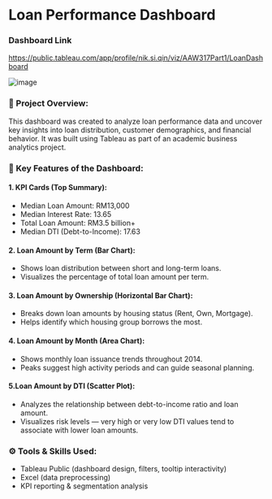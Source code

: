 # Loan Performance Dashboard

### Dashboard Link
https://public.tableau.com/app/profile/nik.si.qin/viz/AAW317Part1/LoanDashboard 

![image](https://github.com/user-attachments/assets/8815f599-2b0a-4182-86a1-de3dd596b502)

### 📝 Project Overview:
This dashboard was created to analyze loan performance data and uncover key insights into loan distribution, customer demographics, and financial behavior. It was built using Tableau as part of an academic business analytics project.

### 🧩 Key Features of the Dashboard:   
#### 1. KPI Cards (Top Summary):   
- Median Loan Amount: RM13,000   
- Median Interest Rate: 13.65   
- Total Loan Amount: RM3.5 billion+   
- Median DTI (Debt-to-Income): 17.63   

#### 2. Loan Amount by Term (Bar Chart):   
- Shows loan distribution between short and long-term loans.   
- Visualizes the percentage of total loan amount per term.   

#### 3. Loan Amount by Ownership (Horizontal Bar Chart):   
- Breaks down loan amounts by housing status (Rent, Own, Mortgage).   
- Helps identify which housing group borrows the most.   

#### 4. Loan Amount by Month (Area Chart):   
- Shows monthly loan issuance trends throughout 2014.   
- Peaks suggest high activity periods and can guide seasonal planning.   

#### 5.Loan Amount by DTI (Scatter Plot):   
- Analyzes the relationship between debt-to-income ratio and loan amount.   
- Visualizes risk levels — very high or very low DTI values tend to associate with lower loan amounts.   

### ⚙️ Tools & Skills Used:    
- Tableau Public (dashboard design, filters, tooltip interactivity)   
- Excel (data preprocessing)   
- KPI reporting & segmentation analysis   
